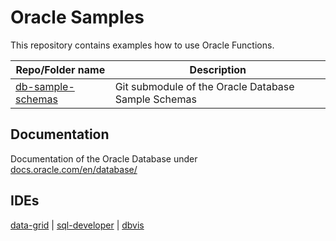 # Oracle Samples
This repository contains examples how to use Oracle Functions.

| Repo/Folder name  | Description |
| ------------- | ------------- |
| [db-sample-schemas](https://github.com/oracle/db-sample-schemas) | Git submodule of the Oracle Database Sample Schemas |


## Documentation
Documentation of the Oracle Database under [docs.oracle.com/en/database/](http://docs.oracle.com/en/database/)

## IDEs
[data-grid](https://www.jetbrains.com/datagrip/download/#section=windows) |
[sql-developer](https://www.oracle.com/br/tools/downloads/sqldev-v192-downloads.html) |
[dbvis](https://www.dbvis.com/download/11.0)
